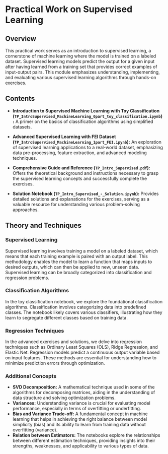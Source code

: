 # Practical Work on Supervised Learning

## Overview

This practical work serves as an introduction to supervised learning, a cornerstone of machine learning where the model is trained on a labeled dataset. Supervised learning models predict the output for a given input after having learned from a training set that provides correct examples of input-output pairs. This module emphasizes understanding, implementing, and evaluating various supervised learning algorithms through hands-on exercises.

## Contents

- **Introduction to Supervised Machine Learning with Toy Classification (`TP_IntroSupervised_MachineLearning_0part_toy_classification.ipynb`):** A primer on the basics of classification algorithms using simplified datasets.
  
- **Advanced Supervised Learning with FEI Dataset (`TP_IntroSupervised_MachineLearning_1part_FEI.ipynb`):** An exploration of supervised learning applications to a real-world dataset, emphasizing data pre-processing, feature extraction, and advanced modeling techniques.

- **Comprehensive Guide and Reference (`TP_Intro_Supervised.pdf`):** Offers the theoretical background and instructions necessary to grasp the supervised learning concepts and successfully complete the exercises.

- **Solution Notebook (`TP_Intro_Supervised_-_Solution.ipynb`):** Provides detailed solutions and explanations for the exercises, serving as a valuable resource for understanding various problem-solving approaches.

## Theory and Techniques

### Supervised Learning
Supervised learning involves training a model on a labeled dataset, which means that each training example is paired with an output label. This methodology enables the model to learn a function that maps inputs to desired outputs, which can then be applied to new, unseen data. Supervised learning can be broadly categorized into classification and regression problems.

### Classification Algorithms
In the toy classification notebook, we explore the foundational classification algorithms. Classification involves categorizing data into predefined classes. The notebook likely covers various classifiers, illustrating how they learn to segregate different classes based on training data.

### Regression Techniques
In the advanced exercises and solutions, we delve into regression techniques such as Ordinary Least Squares (OLS), Ridge Regression, and Elastic Net. Regression models predict a continuous output variable based on input features. These methods are essential for understanding how to minimize prediction errors through optimization.

### Additional Concepts
- **SVD Decomposition:** A mathematical technique used in some of the algorithms for decomposing matrices, aiding in the understanding of data structure and solving optimization problems.
- **Variances:** Understanding variance is crucial for evaluating model performance, especially in terms of overfitting or underfitting.
- **Bias and Variance Trade-off:** A fundamental concept in machine learning that helps in achieving the right balance between model simplicity (bias) and its ability to learn from training data without overfitting (variance).
- **Relation between Estimators:** The notebooks explore the relationships between different estimation techniques, providing insights into their strengths, weaknesses, and applicability to various types of data.
